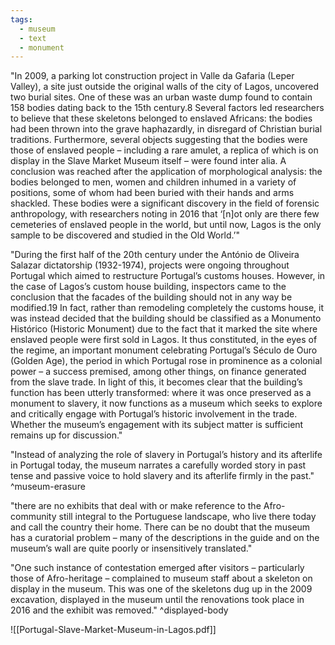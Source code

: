 ```yaml
---
tags:
  - museum
  - text
  - monument
---
```

"In 2009, a parking lot construction project in Valle da Gafaria (Leper Valley), a site just outside the original walls of the city of Lagos, uncovered two burial sites. One of these was an urban waste dump found to contain 158 bodies dating back to the 15th century.8 Several factors led researchers to believe that these skeletons belonged to enslaved Africans: the bodies had been thrown into the grave haphazardly, in disregard of Christian burial traditions. Furthermore, several objects suggesting that the bodies were those of enslaved people – including a rare amulet, a replica of which is on display in the Slave Market Museum itself – were found inter alia. A conclusion was reached after the application of morphological analysis: the bodies belonged to men, women and children inhumed in a variety of positions, some of whom had been buried with their hands and arms shackled. These bodies were a significant discovery in the field of forensic anthropology, with researchers noting in 2016 that ‘[n]ot only are there few cemeteries of enslaved people in the world, but until now, Lagos is the only sample to be discovered and studied in the Old World.’"

"During the first half of the 20th century under the António de Oliveira Salazar dictatorship (1932-1974), projects were ongoing throughout Portugal which aimed to restructure Portugal’s customs houses. However, in the case of Lagos’s custom house building, inspectors came to the conclusion that the facades of the building should not in any way be modified.19 In fact, rather than remodeling completely the customs house, it was instead decided that the building should be classified as a Monumento Histórico (Historic Monument) due to the fact that it marked the site where enslaved people were first sold in Lagos. It thus constituted, in the eyes of the regime, an important monument celebrating Portugal’s Século de Ouro (Golden Age), the period in which Portugal rose in prominence as a colonial power – a success premised, among other things, on finance generated from the slave trade. In light of this, it becomes clear that the building’s function has been utterly transformed: where it was once preserved as a monument to slavery, it now functions as a museum which seeks to explore and critically engage with Portugal’s historic involvement in the trade. Whether the museum’s engagement with its subject matter is sufficient remains up for discussion."

"Instead of analyzing the role of slavery in Portugal’s history and its afterlife in Portugal today, the museum narrates a carefully worded story in past tense and passive voice to hold slavery and its afterlife firmly in the past." ^museum-erasure

"there are no exhibits that deal with or make reference to the Afro-community still integral to the Portuguese landscape, who live there today and call the country their home. There can be no doubt that the museum has a curatorial problem – many of the descriptions in the guide and on the museum’s wall are quite poorly or insensitively translated."

"One such instance of contestation emerged after visitors – particularly those of Afro-heritage – complained to museum staff about a skeleton on display in the museum. This was one of the skeletons dug up in the 2009 excavation, displayed in the museum until the renovations took place in 2016 and the exhibit was removed." ^displayed-body

![[Portugal-Slave-Market-Museum-in-Lagos.pdf]]